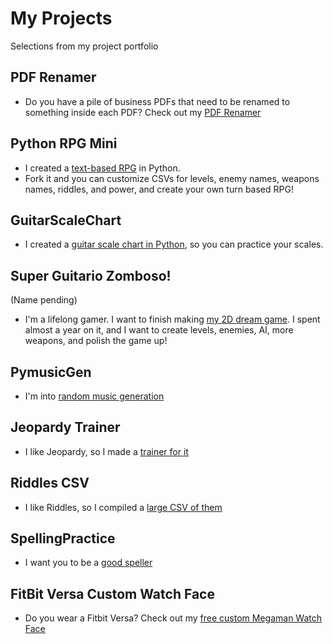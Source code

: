 # My Projects

Selections from my project portfolio

## PDF Renamer
* Do you have a pile of business PDFs that need to be renamed to something inside each PDF? Check out my [PDF Renamer](https://github.com/crawsome/pdf-renamer)

## Python RPG Mini
* I created a [text-based RPG](https://github.com/crawsome/PyRPG_Mini) in Python. 
* Fork it and you can customize CSVs for levels, enemy names, weapons names, riddles, and power, and create your own turn based RPG!

## GuitarScaleChart
* I created a [guitar scale chart in Python](https://github.com/crawsome/GuitarScaleChart), so you can practice your scales.

## Super Guitario Zomboso!
(Name pending)
* I'm a lifelong gamer. I want to finish making [my 2D dream game](https://imgur.com/a/1XQ0gmU). I spent almost a year on it, and I want to create levels, enemies, AI, more weapons, and polish the game up! 

## PymusicGen
* I'm into [random music generation](https://github.com/crawsome/PyMusicGen)

## Jeopardy Trainer
* I like Jeopardy, so I made a [trainer for it](https://github.com/crawsome/jeopardy-trainer)

## Riddles CSV
* I like Riddles, so I compiled a [large CSV of them](https://github.com/crawsome/PyRPG_Mini/blob/master/csv/riddles.csv)

## SpellingPractice
* I want you to be a [good speller](https://github.com/crawsome/spellingpractice)

## FitBit Versa Custom Watch Face
* Do you wear a Fitbit Versa? Check out my [free custom Megaman Watch Face](https://github.com/crawsome/BurkeClock)
